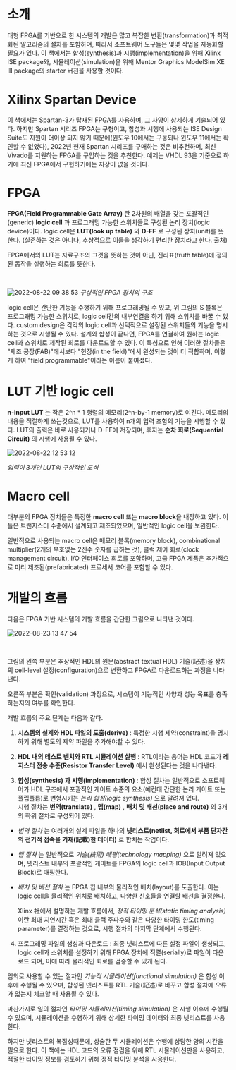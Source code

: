 # 소개
대형 FPGA를 기반으로 한 시스템의 개발은 많고 복잡한 변환(transformation)과 최적화된 알고리즘의 절차를 포함하며, 따라서 소프트웨어 도구들은 몇몇 작업을 자동화할 필요가 있다. 
이 책에서는 합성(synthesis)과 시행(implementation)을 위해 Xilinx ISE package와, 
시뮬레이션(simulation)을 위해 Mentor Graphics ModelSim XE III package의 starter 버젼을 사용할 것이다.

# Xilinx Spartan Device
이 책에서는 Spartan-3가 탑재된 FPGA를 사용하며, 그 사양이 상세하게 기술되어 있다. 하지만 Spartan 시리즈 FPGA는 구형이고, 합성과 시행에 사용되는 ISE Design Suite도 지원이 더이상 되지 않기 때문에(윈도우 10에서는 구동되나 윈도우 11에서는 확인할 수 없었다), 2022년 현재 Spartan 시리즈를 구매하는 것은 비추천하며, 최신 Vivado를 지원하는 FPGA를 구입하는 것을 추천한다. 예제는 VHDL 93을 기준으로 하기에 최신 FPGA에서 구현하기에는 지장이 없을 것이다.

# FPGA
**FPGA(Field Programmable Gate Array)** 란 2차원의 배열을 갖는 포괄적인(generic) **logic cell** 과 프로그래밍 가능한 스위치들로 구성된 논리 장치(logic device)이다. logic cell은 **LUT(look up table)** 와 **D-FF** 로 구성된 장치(unit)를 뜻한다. (실존하는 것은 아니나, 추상적으로 이들을 생각하기 편리한 장치라고 한다. [출처](https://support.xilinx.com/s/question/0D52E00006iHkYASA0/logic-cell-concept-in-xilinx-fpgas?language=en_US))

FPGA에서의 LUT는 자료구조의 그것을 뜻하는 것이 아닌, 진리표(truth table)에 정의된 동작을 실행하는 회로를 뜻한다.

<br/>

![2022-08-22 09 38 53](https://user-images.githubusercontent.com/111409004/185818548-be13e5b5-b2ce-4753-900f-6458195969fc.png)
*구상적인 FPGA 장치의 구조*

logic cell은 간단한 기능을 수행하기 위해 프로그래밍될 수 있고, 위 그림의 S 블록은 프로그래밍 가능한 스위치로, logic cell간의 내부연결을 하기 위해 스위치를 바꿀 수 있다. custom design은 각각의 logic cell과 선택적으로 설정된 스위치들의 기능을 명시하는 것으로 시행될 수 있다. 설계와 합성이 끝나면, FPGA를 연결하여 원하는 logic cell과 스위치로 제작된 회로를 다운로드할 수 있다. 이 특성으로 인해 이러한 절차들은 "제조 공장(FAB)"에서보다 "현장(in the field)"에서 완성되는 것이 더 적합하며, 이렇게 하여 "field programmable"이라는 이름이 붙여졌다. 

# LUT 기반 logic cell
**n-input LUT** 는 작은 2^n * 1 행렬의 메모리(2^n-by-1 memory)로 여긴다. 메모리의 내용을 적절하게 쓰는것으로, LUT를 사용하여 n개의 입력 조합의 기능을 시행할 수 있다. LUT의 출력은 바로 사용되거나 D-FF에 저장되며, 후자는 **순차 회로(Sequential Circuit)** 의 시행에 사용될 수 있다.

![2022-08-22 12 53 12](https://user-images.githubusercontent.com/111409004/185836323-2f3d1ebb-d284-4dbb-9ca4-afd68f00a423.png)

*입력이 3개인 LUT의 구상적인 도식*

# Macro cell
대부분의 FPGA 장치들은 특정한 **macro cell** 또는 **macro block**을 내장하고 있다. 이들은 트랜지스터 수준에서 설계되고 제조되었으며, 일반적인 logic cell을 보완한다.

일반적으로 사용되는 macro cell은 메모리 블록(memory block), combinational multiplier(2개의 부호없는 2진수 숫자를 곱하는 것), 클럭 제어 회로(clock management circuit), I/O 인터페이스 회로를 포함하며, 고급 FPGA 제품은 추가적으로 미리 제조된(prefabricated) 프로세서 코어를 포함할 수 있다.

# 개발의 흐름
다음은 FPGA 기반 시스템의 개발 흐름을 간단한 그림으로 나타낸 것이다.

![2022-08-23 13 47 54](https://user-images.githubusercontent.com/111409004/186072164-a1ace988-8fcc-4d31-9029-59d3f74bf5be.png)

<br/>

그림의 왼쪽 부분은 추상적인 HDL의 원문(abstract textual HDL) 기술(記述)을 장치의 cell-level 설정(configuration)으로 변환하고 FPGA로 다운로드하는 과정을 나타낸다.

오른쪽 부분은 확인(validation) 과정으로, 시스템이 기능적인 사양과 성능 목표를 충족하는지의 여부를 확인한다.

개발 흐름의 주요 단계는 다음과 같다.

1. **시스템의 설계와 HDL 파일의 도출(derive)** : 특정한 시행 제약(constraint)을 명시하기 위해 별도의 제약 파일을 추가해야할 수 있다.

2. **HDL 내의 테스트 벤치와 RTL 시뮬레이션 실행** : RTL이라는 용어는 HDL 코드가 **레지스터 전송 수준(Resistor Transfer Level)** 에서 완성된다는 것을 나타낸다.

3. **합성(synthesis) 과 시행(implementation)** : 합성 절차는 일반적으로 소프트웨어가 HDL 구조에서 포괄적인 게이트 수준의 요소(예컨대 간단한 논리 게이트 또는 플립플롭)로 변형시키는 *논리 합성(logic synthesis)* 으로 알려져 있다. <br/>시행 절차는 **번역(translate)** , **맵(map)** , **배치 및 배선(place and route)** 의 3개의 하위 절차로 구성되어 있다.

+ *번역 절차* 는 여러개의 설계 파일을 하나의 **넷리스트(netlist, 회로에서 부품 단자간의 전기적 접속을 기재(記載)한 데이터)** 로 합치는 작업이다. 

+ *맵 절차* 는 일반적으로 *기술(技術) 매핑(technology mapping)* 으로 알려져 있으며, 넷리스트 내부의 포괄적인 게이트를 FPGA의 logic cell과 IOB(Input Output Block)로 매핑한다. 

+ *배치 및 배선 절차* 는 FPGA 칩 내부의 물리적인 배치(layout)를 도출한다. 이는 logic cell을 물리적인 위치로 배치하고, 다양한 신호들을 연결할 배선을 결정한다. 

  Xlinx 社에서 설명하는 개발 흐름에서, *정적 타이밍 분석(static timing analysis)* 이란 최대 지연시간 혹은 최대 클럭 주파수와 같은 다양한 타이밍 한도(timing parameter)를 결정하는 것으로, 시행 절차의 마지막 단계에서 수행된다.
  
4. 프로그래밍 파일의 생성과 다운로드 : 최종 넷리스트에 따른 설정 파일이 생성되고, logic cell과 스위치를 설정하기 위해 FPGA 장치에 직렬(serially)로 파일이 다운로드 되며, 이에 따라 물리적인 회로를 검증할 수 있게 된다. 

임의로 사용할 수 있는 절차인 *기능적 시뮬레이션(functional simulation)* 은 합성 이후에 수행될 수 있으며, 합성된 넷리스트를 RTL 기술(記述)로 바꾸고 합성 절차에 오류가 없는지 체크할 때 사용될 수 있다.

마찬가지로 임의 절차인 *타이밍 시뮬레이션(timing simulation)* 은 시행 이후에 수행될 수 있으며, 시뮬레이션을 수행하기 위해 상세한 타이밍 데이터와 최종 넷리스트를 사용한다. 

하지만 넷리스트의 복잡성때문에, 상술한 두 시뮬레이션은 수행에 상당한 양의 시간을 필요로 한다. 이 책에는 HDL 코드의 오류 점검을 위해 RTL 시뮬레이션만을 사용하고, 적절한 타이밍 정보를 검토하기 위해 정적 타이밍 분석을 사용한다. 


